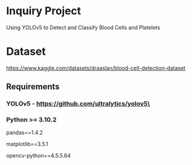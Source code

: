 # Inquiry Project
Using YOLOv5 to Detect and Classify Blood Cells and Platelets

# Dataset
https://www.kaggle.com/datasets/draaslan/blood-cell-detection-dataset

## Requirements
### YOLOv5 - https://github.com/ultralytics/yolov5\
### Python >= 3.10.2
pandas==1.4.2

matplotlib==3.5.1

opencv-python==4.5.5.64
